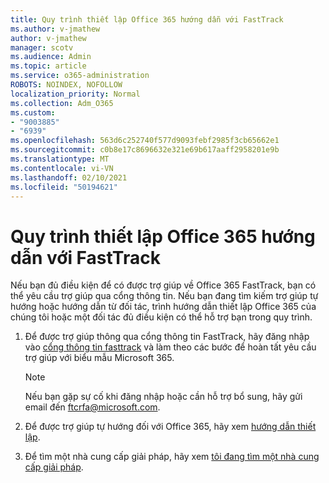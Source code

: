 ```yaml
---
title: Quy trình thiết lập Office 365 hướng dẫn với FastTrack
ms.author: v-jmathew
author: v-jmathew
manager: scotv
ms.audience: Admin
ms.topic: article
ms.service: o365-administration
ROBOTS: NOINDEX, NOFOLLOW
localization_priority: Normal
ms.collection: Adm_O365
ms.custom:
- "9003885"
- "6939"
ms.openlocfilehash: 563d6c252740f577d9093febf2985f3cb65662e1
ms.sourcegitcommit: c0b8e17c8696632e321e69b617aaff2958201e9b
ms.translationtype: MT
ms.contentlocale: vi-VN
ms.lasthandoff: 02/10/2021
ms.locfileid: "50194621"
---
```

# <a name="guided-office-365-setup-process-with-fasttrack"></a>Quy trình thiết lập Office 365 hướng dẫn với FastTrack

Nếu bạn đủ điều kiện để có được trợ giúp về Office 365 FastTrack, bạn có thể yêu cầu trợ giúp qua cổng thông tin. Nếu bạn đang tìm kiếm trợ giúp tự hướng hoặc hướng dẫn từ đối tác, trình hướng dẫn thiết lập Office 365 của chúng tôi hoặc một đối tác đủ điều kiện có thể hỗ trợ bạn trong quy trình.

1. Để được trợ giúp thông qua cổng thông tin FastTrack, hãy đăng nhập vào [cổng thông tin fasttrack](https://go.microsoft.com/fwlink/?linkid=2125443) và làm theo các bước để hoàn tất yêu cầu trợ giúp với biểu mẫu Microsoft 365.

    > [!NOTE]
    > Nếu bạn gặp sự cố khi đăng nhập hoặc cần hỗ trợ bổ sung, hãy gửi email đến [ftcrfa@microsoft.com](mailto:ftcrfa@microsoft.com).

2. Để được trợ giúp tự hướng đối với Office 365, hãy xem [hướng dẫn thiết lập](https://go.microsoft.com/fwlink/?linkid=2125827).
3. Để tìm một nhà cung cấp giải pháp, hãy xem [tôi đang tìm một nhà cung cấp giải pháp](https://go.microsoft.com/fwlink/?linkid=2125918).

